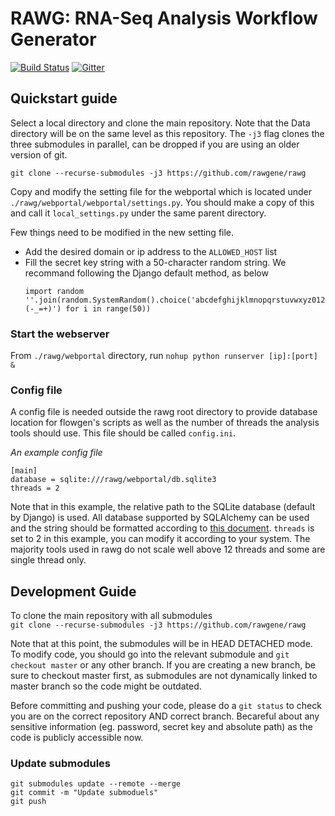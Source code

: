 # RAWG: RNA-Seq Analysis Workflow Generator
[![Build Status](https://travis-ci.com/rawgene/cwl.svg?branch=master)](https://travis-ci.com/rawgene/cwl)
[![Gitter](https://badges.gitter.im/rawgene/rawg.svg)](https://gitter.im/rawgene/rawg?utm_source=badge&utm_medium=badge&utm_campaign=pr-badge)

## Quickstart guide
Select a local directory and clone the main repository. Note that the Data directory will be on the same level as this repository. The `-j3` flag clones the three submodules in parallel, can be dropped if you are using an older version of git.  
  
```git clone --recurse-submodules -j3 https://github.com/rawgene/rawg```
  
Copy and modify the setting file for the webportal which is located under `./rawg/webportal/webportal/settings.py`. You should make a copy of this and call it `local_settings.py` under the same parent directory.  
  
Few things need to be modified in the new setting file.
  * Add the desired domain or ip address to the `ALLOWED_HOST` list
  * Fill the secret key string with a 50-character random string. We recommand following the Django default method, as below  
    ```
    import random
    ''.join(random.SystemRandom().choice('abcdefghijklmnopqrstuvwxyz0123456789!@#$%^&*(-_=+)') for i in range(50))
    ```

### Start the webserver
From `./rawg/webportal` directory, run `nohup python runserver [ip]:[port] &`

### Config file
A config file is needed outside the rawg root directory to provide database location for flowgen's scripts as well as the number of threads the analysis tools should use. This file should be called `config.ini`.

_An example config file_
```
[main]
database = sqlite:///rawg/webportal/db.sqlite3
threads = 2
```
Note that in this example, the relative path to the SQLite database (default by Django) is used. All database supported by SQLAlchemy can be used and the string should be formatted according to [this document](https://docs.sqlalchemy.org/en/latest/core/engines.html#supported-databases). `threads` is set to 2 in this example, you can modify it according to your system. The majority tools used in rawg do not scale well above 12 threads and some are single thread only.

## Development Guide
To clone the main repository with all submodules  
`git clone --recurse-submodules -j3 https://github.com/rawgene/rawg`
  
Note that at this point, the submodules will be in HEAD DETACHED mode. To modify code, you should go into the relevant submodule and `git checkout master` or any other branch. If you are creating a new branch, be sure to checkout master first, as submodules are not dynamically linked to master branch so the code might be outdated.
  
Before committing and pushing your code, please do a `git status` to check you are on the correct repository AND correct branch. Becareful about any sensitive information (eg. password, secret key and absolute path) as the code is publicly accessible now.
  
### Update submodules
```
git submodules update --remote --merge
git commit -m "Update submoduels"
git push
```
